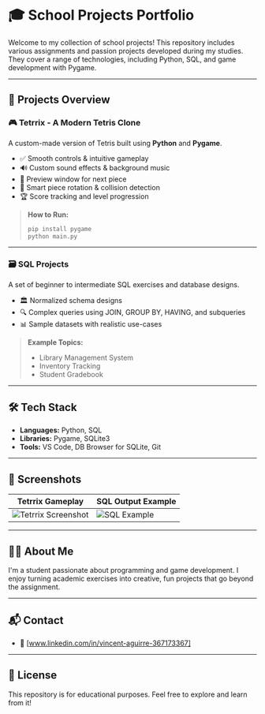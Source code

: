 # 🎓 School Projects Portfolio

Welcome to my collection of school projects! This repository includes various assignments and passion projects developed during my studies. They cover a range of technologies, including Python, SQL, and game development with Pygame.

---

## 📂 Projects Overview

### 🎮 Tetrrix - A Modern Tetris Clone
A custom-made version of Tetris built using **Python** and **Pygame**.

- ✅ Smooth controls & intuitive gameplay
- 🔊 Custom sound effects & background music
- 🎨 Preview window for next piece
- 🧠 Smart piece rotation & collision detection
- 🏆 Score tracking and level progression

> **How to Run:**
> ```bash
> pip install pygame
> python main.py
> ```

---

### 🗃️ SQL Projects
A set of beginner to intermediate SQL exercises and database designs.

- 🏛️ Normalized schema designs
- 🔍 Complex queries using JOIN, GROUP BY, HAVING, and subqueries
- 📊 Sample datasets with realistic use-cases

> **Example Topics:**
> - Library Management System
> - Inventory Tracking
> - Student Gradebook

---

## 🛠️ Tech Stack

- **Languages:** Python, SQL
- **Libraries:** Pygame, SQLite3
- **Tools:** VS Code, DB Browser for SQLite, Git

---

## 📸 Screenshots

| Tetrrix Gameplay | SQL Output Example |
|------------------|--------------------|
| ![Tetrrix Screenshot]() | ![SQL Example]() |


---

## 🧑‍🎓 About Me

I'm a student passionate about programming and game development. I enjoy turning academic exercises into creative, fun projects that go beyond the assignment.

---

## 📬 Contact

- 💼 [www.linkedin.com/in/vincent-aguirre-367173367]

---

## 📜 License

This repository is for educational purposes. Feel free to explore and learn from it!
